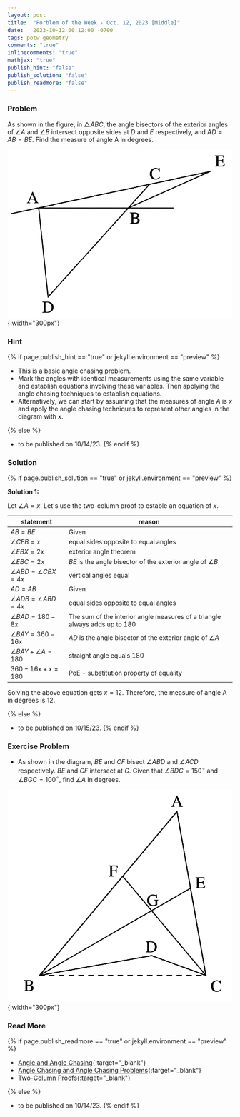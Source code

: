 ```yaml
---
layout: post
title:  "Porblem of the Week - Oct. 12, 2023 [Middle]"
date:   2023-10-12 00:12:00 -0700
tags: potw geometry
comments: "true"
inlinecomments: "true"
mathjax: "true"
publish_hint: "false"
publish_solution: "false"
publish_readmore: "false"
---
```

### Problem
As shown in the figure, in $\triangle ABC$, the angle bisectors of the exterior angles of $\angle A$ and $\angle B$ intersect opposite sides at $D$ and $E$
respectively, and $AD = AB = BE$. Find the measure of angle A in degrees.

![img](/assets/potw_imgs/potw-7-1.png){:width="300px"} 

<!--more-->

### Hint
{% if page.publish_hint == "true" or jekyll.environment == "preview" %}

- This is a basic angle chasing problem.
- Mark the angles with identical measurements using the same variable and establish equations involving these variables. Then applying the angle chasing techniques to establish equations.
- Alternatively, we can start by assuming that the measures of angle $A$ is $x$ and apply the angle chasing techniques to represent other angles in the diagram with $x$.

{% else %}
- to be published on 10/14/23.
{% endif %}

### Solution 
{% if page.publish_solution == "true" or jekyll.environment == "preview" %}

**Solution 1:**

Let $\angle A = x$. Let's use the two-column proof to estable an equation of $x$.

| **statement** | **reason** |
|-----------|--------|
| $AB=BE$   | Given  |
| $\angle CEB = x$  | equal sides opposite to equal angles |
| $\angle EBX = 2x$ | exterior angle theorem |
| $\angle EBC = 2x$ | $BE$ is the angle bisector of the exterior angle of $\angle B$ |
| $\angle ABD = \angle CBX = 4x$ | vertical angles equal |
| $AD = AB$ | Given |
| $\angle ADB = \angle ABD = 4x$ | equal sides opposite to equal angles |
| $\angle BAD = 180 - 8x$ | The sum of the interior angle measures of a triangle always adds up to $180$|
| $\angle BAY = 360 - 16x$ | $AD$ is the angle bisector of the exterior angle of $\angle A$ |
| $\angle BAY + \angle A = 180$ | straight angle equals $180$ |
| $360 - 16x + x = 180$ | PoE - substitution property of equality |

Solving the above equation gets $x = 12$. Therefore, the measure of angle A in degrees is $12$.

{% else %}
- to be published on 10/15/23.
{% endif %}

### Exercise Problem
- As shown in the diagram, $BE$ and $CF$ bisect $\angle ABD$ and $\angle ACD$
respectively. $BE$ and $CF$ intersect at $G$. Given that $\angle BDC = 150^{\circ}$
and $\angle BGC = 100^{\circ}$, find $\angle A$ in degrees.

![img](/assets/potw_imgs/potw-7-2.png){:width="300px"} 

### Read More
{% if page.publish_readmore == "true" or jekyll.environment == "preview" %}

- [Angle and Angle Chasing](https://artofproblemsolving.com/wiki/index.php/Angle){:target="_blank"}
- [Angle Chasing and Angle Chasing Problems](https://www.cut-the-knot.org/WhatIs/WhatIsAngleChasing.shtml){:target="_blank"}
- [Two-Column Proofs](https://www.ck12.org/geometry/properties-and-proofs/lesson/Two-Column-Proofs-BSC-GEOM/){:target="_blank"}

{% else %}
- to be published on 10/14/23.
{% endif %}
